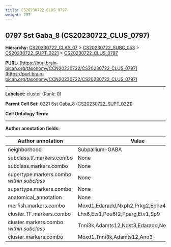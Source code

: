 ```yaml
---
title: CS20230722_CLUS_0797
weight: 797
---
```

## 0797 Sst Gaba_8 (CS20230722_CLUS_0797)
<b>Hierarchy: </b>
[CS20230722_CLAS_07](../CS20230722_CLAS_07) >
[CS20230722_SUBC_053](../CS20230722_SUBC_053) >
[CS20230722_SUPT_0221](../CS20230722_SUPT_0221) >
[CS20230722_CLUS_0797](../CS20230722_CLUS_0797)

**PURL:** [https://purl.brain-bican.org/taxonomy/CCN20230722/CS20230722_CLUS_0797](https://purl.brain-bican.org/taxonomy/CCN20230722/CS20230722_CLUS_0797)

---


**Labelset:** cluster (Rank: 0)

**Parent Cell Set:** 0221 Sst Gaba_8 ([CS20230722_SUPT_0221](../CS20230722_SUPT_0221))



**Cell Ontology Term:** 

[MARKER GENES.]: #


---

[TRANSFERRED ANNOTATIONS.]: #


[AUTHOR ANNOTATION FIELDS.]: #


**Author annotation fields:**

| Author annotation | Value |
|-------------------|-------|
|neighborhood|Subpallium-GABA|
|subclass.tf.markers.combo|None|
|subclass.markers.combo|None|
|supertype.markers.combo _within subclass_|None|
|supertype.markers.combo|None|
|anatomical_annotation|None|
|merfish.markers.combo|Moxd1,Edaradd,Nxph2,Prkg2,Epha4,Oprd1,Vwc2|
|cluster.TF.markers.combo|Lhx6,Ets1,Pou6f2,Pparg,Etv1,Sp9|
|cluster.markers.combo _within subclass_|Tnni3k,Adamts12,Ndst3,Edaradd,Necab1|
|cluster.markers.combo|Moxd1,Tnni3k,Adamts12,Ano3|
